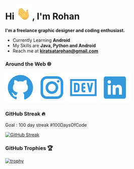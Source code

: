 <h1>Hi <img src="Data/wave.gif" width=50 >, I'm Rohan</h1>


**I'm a freelance graphic designer and coding enthusiast.**

- Currently Learning **Android**
- My Skills are **Java, Python and Android**
- Reach me at **kiratsatarohan@gmail.com**

### Around the Web &#127760;

<img src="Data/github.svg"> <img src="Data/instagram.svg"> <img src="Data/devBlog.svg"> <img src="Data/linkedin.svg">


### GitHub Streak &#128293;
Goal : 100 day streak #100DaysOfCode

[![GitHub Streak](https://github-readme-streak-stats.herokuapp.com/?user=rohan-kiratsata)](https://git.io/streak-stats)


### GitHub Trophies &#127942;

[![trophy](https://github-profile-trophy.vercel.app/?username=rohan-kiratsata&theme=onedark)](https://github.com/ryo-ma/github-profile-trophy)
